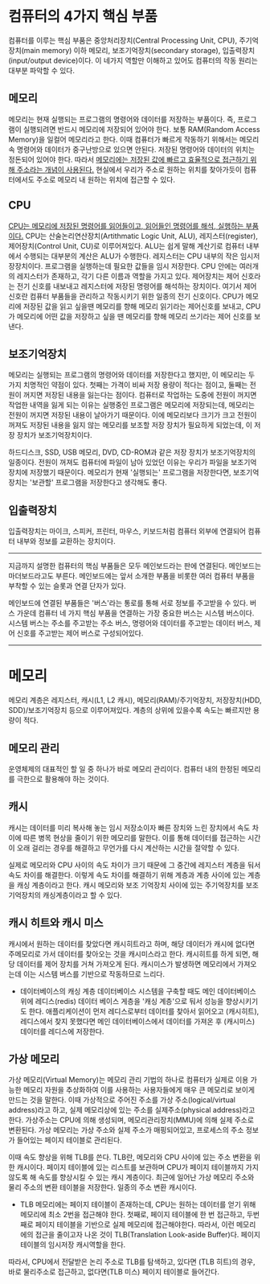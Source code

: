 # 컴퓨터의 4가지 핵심 부품

컴퓨터를 이루는 핵심 부품은 중앙처리장치(Central Processing Unit, CPU), 주기억장치(main memory) 이하 메모리, 보조기억장치(secondary storage), 입출력장치(input/output device)이다.
이 네가지 역할만 이해하고 있어도 컴퓨터의 작동 원리는 대부분 파악할 수 있다.

## 메모리

메모리는 현재 실행되는 프로그램의 명령어와 데이터를 저장하는 부품이다. 즉, 프로그램이 실행되려면 반드시 메모리에 저장되어 있어야 한다. 보통 RAM(Random Access Memory)을 일컬어 메모리라고 한다. 이때 컴퓨터가 빠르게 작동하기 위해서는 메모리 속 명령어와 데이터가 중구난방으로 있으면 안된다. 저장된 명령어와 데이터의 위치는 정돈되어 있어야 한다. 따라서 <u>메모리에는 저장된 값에 빠르고 효율적으로 접근하기 위해 주소라는 개념이 사용된다.</u> 현실에서 우리가 주소로 원하는 위치를 찾아가듯이 컴퓨터에서도 주소로 메모리 내 원하는 위치에 접근할 수 있다.

## CPU

<u>CPU는 메모리에 저장된 명령어를 읽어들이고, 읽어들인 명령어를 해석, 실행하는 부품이다.</u> CPU는 산술논리연산장치(Artithmatic Logic Unit, ALU), 레지스터(register), 제어장치(Control Unit, CU)로 이루어져있다. ALU는 쉽게 말해 계산기로 컴퓨터 내부에서 수행되는 대부분의 계산은 ALU가 수행한다. 레지스터는 CPU 내부의 작은 임시저장장치이다. 프로그램을 실행하는데 필요한 값들을 임시 저장한다. CPU 안에는 여러개의 레지스터가 존재하고, 각기 다른 이름과 역할을 가지고 있다. 제어장치는 제어 신호라는 전기 신호를 내보내고 레지스터에 저장된 명령어를 해석하는 장치이다. 여기서 제어신호란 컴퓨터 부품들을 관리하고 작동시키기 위한 일종의 전기 신호이다. CPU가 메모리에 저장된 값을 읽고 싶을땐 메모리를 향해 메모리 읽기라는 제어신호를 보내고, CPU가 메모리에 어떤 값을 저장하고 싶을 땐 메모리를 향해 메모리 쓰기라는 제어 신호를 보낸다.

## 보조기억장치

메모리는 실행되는 프로그램의 명령어와 데이터를 저장한다고 했지만, 이 메모리는 두 가지 치명적인 약점이 있다. 첫째는 가격이 비싸 저장 용량이 적다는 점이고, 둘째는 전원이 꺼지면 저장된 내용을 잃는다는 점이다. 컴퓨터로 작업하는 도중에 전원이 꺼지면 작업한 내역을 잃게 되는 이유는 실행중인 프로그램은 메모리에 저장되는데, 메모리는 전원이 꺼지면 저장된 내용이 날아가기 때문이다. 이에 메모리보다 크기가 크고 전원이 꺼져도 저장된 내용을 잃지 않는 메모리를 보조할 저장 장치가 필요하게 되었는데, 이 저장 장치가 보조기억장치이다.

하드디스크, SSD, USB 메모리, DVD, CD-ROM과 같은 저장 장치가 보조기억장치의 일종이다. 전원이 꺼져도 컴퓨터에 파일이 남아 있었던 이유는 우리가 파일을 보조기억장치에 저장했기 때문이다. 메모리가 현재 '실행되는' 프로그램을 저장한다면, 보조기억장치는 '보관할' 프로그램을 저장한다고 생각해도 좋다.

## 입출력장치

입출력장치는 마이크, 스피커, 프린터, 마우스, 키보드처럼 컴퓨터 외부에 연결되어 컴퓨터 내부와 정보를 교환하는 장치이다.

<hr>

지금까지 설명한 컴퓨터의 핵심 부품들은 모두 메인보드라는 판에 연결된다. 메인보드는 마더보드라고도 부른다. 메인보드에는 앞서 소개한 부품을 비롯한 여러 컴퓨터 부품을 부착할 수 있는 슬롯과 연결 단자가 있다.

메인보드에 연결된 부품들은 '버스'라는 통로를 통해 서로 정보를 주고받을 수 있다. 버스 가운데 컴퓨터 네 가지 핵심 부품을 연결하는 가장 중요한 버스는 시스템 버스이다. 시스템 버스는 주소를 주고받는 주소 버스, 명령어와 데이터를 주고받는 데이터 버스, 제어 신호를 주고받는 제어 버스로 구성되어있다.

<hr>

# 메모리

메모리 계층은 레지스터, 캐시(L1, L2 캐시), 메모리(RAM)/주기억장치, 저장장치(HDD, SDD)/보조기억장치 등으로 이루어져있다. 계층의 상위에 있을수록 속도는 빠르지만 용량이 적다.

## 메모리 관리

운영체제의 대표적인 할 일 중 하나가 바로 메모리 관리이다. 컴퓨터 내의 한정된 메모리를 극한으로 활용해야 하는 것이다.

## 캐시

캐시는 데이터를 미리 복사해 놓는 임시 저장소이자 빠른 장치와 느린 장치에서 속도 차이에 따른 병목 현상을 줄이기 위한 메모리를 말한다. 이를 통해 데이터를 접근하는 시간이 오래 걸리는 경우를 해결하고 무언가를 다시 계산하는 시간을 절약할 수 있다.

실제로 메모리와 CPU 사이의 속도 차이가 크기 때문에 그 중간에 레지스터 계층을 둬서 속도 차이를 해결한다. 이렇게 속도 차이를 해결하기 위해 계층과 계층 사이에 있는 계층을 캐싱 계층이라고 한다. 캐시 메모리와 보조 기억장치 사이에 있는 주기억장치를 보조 기억장치의 캐싱계층이라고 할 수 있다.

## 캐시 히트와 캐시 미스

캐시에서 원하는 데이터를 찾았다면 캐시히트라고 하며, 해당 데이터가 캐시에 없다면 주메모리로 가서 데이터를 찾아오는 것을 캐시미스라고 한다. 캐시히트를 하게 되면, 해당 데이터를 제어 장치를 거쳐 가져오게 된다. 캐시미스가 발생하면 메모리에서 가져오는데 이는 시스템 버스를 기반으로 작동하므로 느리다.

- 데이터베이스의 캐싱 계층
  데이터베이스 시스템을 구축할 때도 메인 데이터베이스 위에 레디스(redis) 데이터 베이스 게층을 '캐싱 계층'으로 둬서 성능을 향상시키기도 한다. 애플리케이션이 먼저 레디스로부터 데이터를 찾아서 읽어오고 (캐시히트), 레디스에서 찾지 못했다면 메인 데이터베이스에서 데이터를 가져온 후 (캐시미스) 데이터를 레디스에 저장한다.

## 가상 메모리

가상 메모리(Virtual Memory)는 메모리 관리 기법의 하나로 컴퓨터가 실제로 이용 가능한 메모리 자원을 추상화하여 이를 사용하는 사용자들에게 매우 큰 메모리로 보이게 만드는 것을 말한다.
이때 가상적으로 주어진 주소를 가상 주소(logical/virtual address)라고 하고, 실제 메모리상에 있는 주소를 실제주소(physical address)라고 한다. 가상주소는 CPU에 의해 생성되며, 메모리관리장치(MMU)에 의해 실제 주소로 변환된다. 가상 메모리는 가상 주소와 실제 주소가 매핑되어있고, 프로세스의 주소 정보가 들어있는 페이지 테이블로 관리된다.

이때 속도 향상을 위해 TLB를 쓴다. TLB란, 메모리와 CPU 사이에 있는 주소 변환을 위한 캐시이다. 페이지 테이블에 있는 리스트를 보관하며 CPU가 페이지 테이블까지 가지 않도록 해 속도를 향상시킬 수 있는 캐시 계층이다. 최근에 일어난 가상 메모리 주소와 물리 주소의 변환 테이블을 저장한다. 일종의 주소 변환 캐시이다.

- TLB
  메모리에는 페이지 테이블이 존재하는데, CPU는 원하는 데이터를 얻기 위해 메모리에 최소 2번을 접근해야 한다. 첫째로, 페이지 테이블에 한 번 접근하고, 두번째로 페이지 테이블을 기반으로 실제 메모리에 접근해야한다. 따라서, 이런 메모리에의 접근을 줄이고자 나온 것이 TLB(Translation Look-aside Buffer)다. 페이지 테이블의 임시저장 캐시역할을 한다.

따라서, CPU에서 전달받은 논리 주소로 TLB를 탐색하고, 있다면 (TLB 히트)의 경우, 바로 물리주소로 접근하고, 없다면(TLB 미스) 페이지 테이블로 들어간다.
